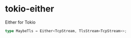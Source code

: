 # tokio-either
Either for Tokio

```rust
type MaybeTls = Either<TcpStream, TlsStream<TcpStream>>;
```
